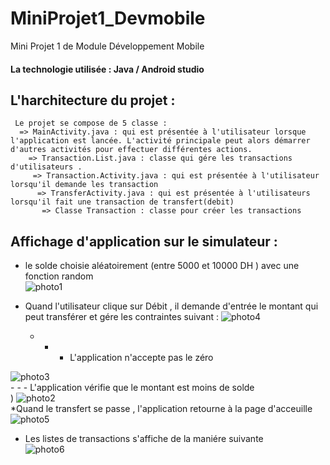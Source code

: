 # MiniProjet1_Devmobile
Mini Projet 1 de Module Développement Mobile

<h4> La technologie utilisée : Java / Android studio  </h4>


<h2> L'harchitecture du projet :  </h2>
    
     Le projet se compose de 5 classe : 
      => MainActivity.java : qui est présentée à l'utilisateur lorsque l'application est lancée. L'activité principale peut alors démarrer d'autres activités pour effectuer différentes actions.  
        => Transaction.List.java : classe qui gére les transactions d'utilisateurs . 
         => Transaction.Activity.java : qui est présentée à l'utilisateur lorsqu'il demande les transaction
          => TransferActivity.java : qui est présentée à l'utilisateurs lorsqu'il fait une transaction de transfert(debit)
           => Classe Transaction : classe pour créer les transactions 
<h2> Affichage d'application sur le simulateur :  </h2>

  * le solde choisie aléatoirement (entre 5000 et 10000 DH ) avec une fonction random <br>
  ![photo1](https://user-images.githubusercontent.com/65094783/103952520-d77d4500-5140-11eb-9a43-ef7b63c883f7.PNG) <br>
   * Quand l'utilisateur clique sur Débit , il demande d'entrée le montant qui peut transférer et gére les contraintes suivant : 
 ![photo4](https://user-images.githubusercontent.com/65094783/103953090-c6810380-5141-11eb-90e3-a13b9fe2b120.PNG)  <br>

       - - - L'application n'accepte pas le zéro  <br>
    
![photo3](https://user-images.githubusercontent.com/65094783/103952601-fda2e500-5140-11eb-9de0-97e3cb71b464.PNG) <br>
       - - - L'application vérifie que le montant est moins de solde <br>
)
 ![photo2](https://user-images.githubusercontent.com/65094783/103952554-e663f780-5140-11eb-8989-543ebef681ed.PNG) <br>
   *Quand le transfert se passe , l'application retourne à la page d'acceuille<br>
 ![photo5](https://user-images.githubusercontent.com/65094783/103952685-1e6b3a80-5141-11eb-97e5-112cd9075b74.PNG) <br>

   * Les listes de transactions s'affiche de la maniére suivante <br>
![photo6](https://user-images.githubusercontent.com/65094783/103952720-2925cf80-5141-11eb-860a-2d7b2c5a1977.PNG) <br>
